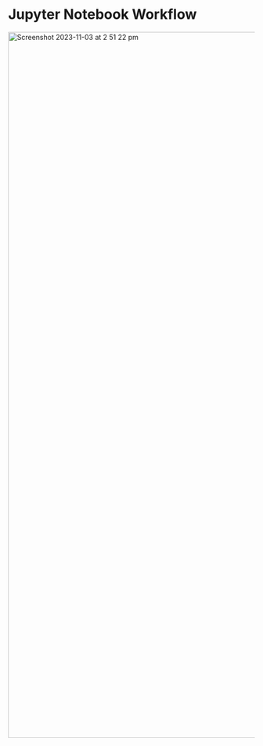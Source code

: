 # Jupyter Notebook Workflow
<img width="1440" alt="Screenshot 2023-11-03 at 2 51 22 pm" src="https://github.com/pixelperfect02/JupyterWorkflow/assets/50592586/d116d38c-b55b-4f28-b7cc-1e0867fe5452">

